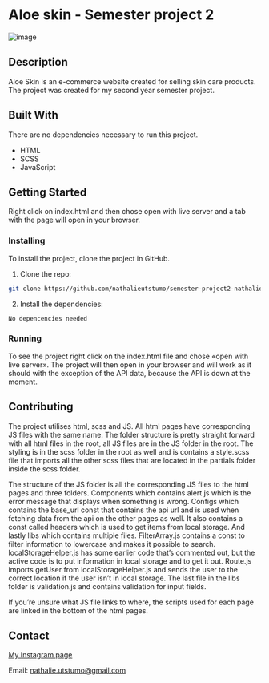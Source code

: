 # Aloe skin - Semester project 2

![image](https://i.postimg.cc/gJqsfRBJ/Skjermbilde-2022-01-27-kl-13-05-28.png)

## Description

Aloe Skin is an e-commerce website created for selling skin care products. The project was created for my second year semester project.

## Built With

There are no dependencies necessary to run this project.

- HTML
- SCSS
- JavaScript

## Getting Started

Right click on index.html and then chose open with live server and a tab with the page will open in your browser.

### Installing

To install the project, clone the project in GitHub.

1. Clone the repo:

```bash
git clone https://github.com/nathalieutstumo/semester-project2-nathalieutstumo.git
```

2. Install the dependencies:

```
No depencencies needed
```

### Running

To see the project right click on the index.html file and chose «open with live server». The project will then open in your browser and will work as it should with the exception of the API data, because the API is down at the moment.

## Contributing

The project utilises html, scss and JS. All html pages have corresponding JS files with the same name.
The folder structure is pretty straight forward with all html files in the root, all JS files are in the JS folder in the root. The styling is in the scss folder in the root as well and is contains a style.scss file that imports all the other scss files that are located in the partials folder inside the scss folder.

The structure of the JS folder is all the corresponding JS files to the html pages and three folders.
Components which contains alert.js which is the error message that displays when something is wrong.
Configs which contains the base_url const that contains the api url and is used when fetching data from the api on the other pages as well. It also contains a const called headers which is used to get items from local storage.
And lastly libs which contains multiple files. FilterArray.js contains a const to filter information to lowercase and makes it possible to search. localStorageHelper.js has some earlier code that’s commented out, but the active code is to put information in local storage and to get it out. Route.js imports getUser from localStorageHelper.js and sends the user to the correct location if the user isn’t in local storage. The last file in the libs folder is validation.js and contains validation for input fields.

If you’re unsure what JS file links to where, the scripts used for each page are linked in the bottom of the html pages.

## Contact

[My Instagram page](https://www.instagram.com/nathalieutstumo/)

Email: nathalie.utstumo@gmail.com
